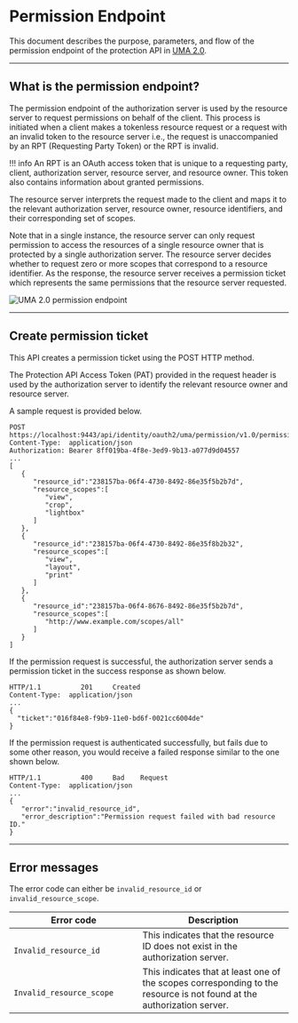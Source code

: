# Permission Endpoint
 
This document describes the purpose, parameters, and flow of the permission endpoint of the protection API in [UMA 2.0](../user-managed-access). 

----

## What is the permission endpoint? 

The permission endpoint of the authorization server is used by the resource server to request permissions on behalf of the client. This process is initiated when a client makes a tokenless resource request or a request with an invalid token to the resource server i.e., the request is unaccompanied by an RPT (Requesting Party Token) or the RPT is invalid.

!!! info
    An RPT is an OAuth access token that is unique to a requesting party, client, authorization server, resource server, and resource owner. This token also contains information about granted permissions.

The resource server interprets the request made to the client and maps it to the relevant authorization server, resource owner, resource identifiers, and their corresponding set of scopes. 

Note that in a single instance, the resource server can only request permission to access the resources of a single resource owner that is protected by a single authorization server. The resource server decides whether to request zero or more scopes that correspond to a resource identifier. As the response, the resource server receives a permission ticket which represents the same permissions that the resource server requested. 

![UMA 2.0 permission endpoint](../../../../assets/img/concepts/uma-permission-endpoint.png)

----

## Create permission ticket

This API creates a permission ticket using the POST HTTP method.  

The Protection API Access Token (PAT) provided in the request header is used by the authorization server to identify the relevant resource owner and resource server.

A sample request is provided below.
```
POST https://localhost:9443/api/identity/oauth2/uma/permission/v1.0/permission 
Content-Type:  application/json
Authorization: Bearer 8ff019ba-4f8e-3ed9-9b13-a077d9d04557
...
[
   {
      "resource_id":"238157ba-06f4-4730-8492-86e35f5b2b7d",
      "resource_scopes":[
         "view",
         "crop",
         "lightbox"
      ]
   },
   {
      "resource_id":"238157ba-06f4-4730-8492-86e35f8b2b32",
      "resource_scopes":[
         "view",
         "layout",
         "print"
      ]
   },
   {
      "resource_id":"238157ba-06f4-8676-8492-86e35f5b2b7d",
      "resource_scopes":[
         "http://www.example.com/scopes/all"
      ]
   }
]
```

If the permission request is successful, the authorization server sends a permission ticket in the success response as shown below.

```
HTTP/1.1          201     Created
Content-Type:  application/json
...
{                           
  "ticket":"016f84e8-f9b9-11e0-bd6f-0021cc6004de"
}
```

If the permission request is authenticated successfully, but fails due to some other reason, you would receive a failed response similar to the one shown below.

```
HTTP/1.1          400     Bad    Request
Content-Type:  application/json
...
{
   "error":"invalid_resource_id",
   "error_description":"Permission request failed with bad resource ID."
}
```

----

## Error messages

The error code can either be `invalid_resource_id` or `invalid_resource_scope`.

| Error code                                        | Description                                                                                                            |
|---------------------------------------------------|------------------------------------------------------------------------------------------------------------------------|
| `             Invalid_resource_id            `    | This indicates that the resource ID does not exist in the authorization server.                                        |
| `             Invalid_resource_scope            ` | This indicates that at least one of the scopes corresponding to the resource is not found at the authorization server. |
